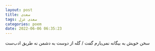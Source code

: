 ```yaml
---
layout: post
title: سعدی
tags: سعدی غزل
categories: poem
date: 2022-06-06 06:35:23
---
```


سخن خویش به بیگانه نمی‌یارم گفت / گله از دوست به دشمن نه طریق ادب‌ست

